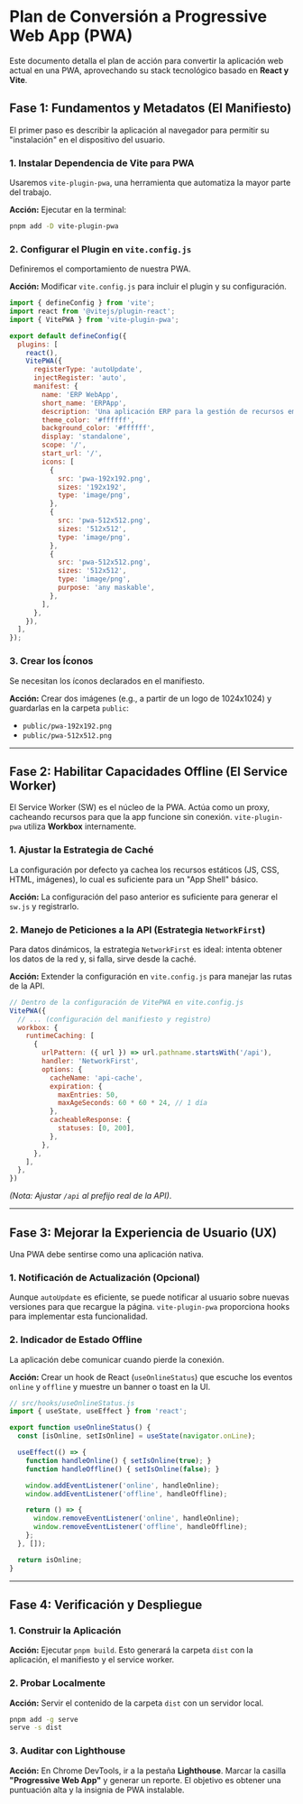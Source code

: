 # Plan de Conversión a Progressive Web App (PWA)

Este documento detalla el plan de acción para convertir la aplicación web actual en una PWA, aprovechando su stack tecnológico basado en **React y Vite**.

## Fase 1: Fundamentos y Metadatos (El Manifiesto)

El primer paso es describir la aplicación al navegador para permitir su "instalación" en el dispositivo del usuario.

### 1. Instalar Dependencia de Vite para PWA

Usaremos `vite-plugin-pwa`, una herramienta que automatiza la mayor parte del trabajo.

**Acción:** Ejecutar en la terminal:
```bash
pnpm add -D vite-plugin-pwa
```

### 2. Configurar el Plugin en `vite.config.js`

Definiremos el comportamiento de nuestra PWA.

**Acción:** Modificar `vite.config.js` para incluir el plugin y su configuración.

```javascript
import { defineConfig } from 'vite';
import react from '@vitejs/plugin-react';
import { VitePWA } from 'vite-plugin-pwa';

export default defineConfig({
  plugins: [
    react(),
    VitePWA({
      registerType: 'autoUpdate',
      injectRegister: 'auto',
      manifest: {
        name: 'ERP WebApp',
        short_name: 'ERPApp',
        description: 'Una aplicación ERP para la gestión de recursos empresariales.',
        theme_color: '#ffffff',
        background_color: '#ffffff',
        display: 'standalone',
        scope: '/',
        start_url: '/',
        icons: [
          {
            src: 'pwa-192x192.png',
            sizes: '192x192',
            type: 'image/png',
          },
          {
            src: 'pwa-512x512.png',
            sizes: '512x512',
            type: 'image/png',
          },
          {
            src: 'pwa-512x512.png',
            sizes: '512x512',
            type: 'image/png',
            purpose: 'any maskable',
          },
        ],
      },
    }),
  ],
});
```

### 3. Crear los Íconos

Se necesitan los íconos declarados en el manifiesto.

**Acción:** Crear dos imágenes (e.g., a partir de un logo de 1024x1024) y guardarlas en la carpeta `public`:
-   `public/pwa-192x192.png`
-   `public/pwa-512x512.png`

---

## Fase 2: Habilitar Capacidades Offline (El Service Worker)

El Service Worker (SW) es el núcleo de la PWA. Actúa como un proxy, cacheando recursos para que la app funcione sin conexión. `vite-plugin-pwa` utiliza **Workbox** internamente.

### 1. Ajustar la Estrategia de Caché

La configuración por defecto ya cachea los recursos estáticos (JS, CSS, HTML, imágenes), lo cual es suficiente para un "App Shell" básico.

**Acción:** La configuración del paso anterior es suficiente para generar el `sw.js` y registrarlo.

### 2. Manejo de Peticiones a la API (Estrategia `NetworkFirst`)

Para datos dinámicos, la estrategia `NetworkFirst` es ideal: intenta obtener los datos de la red y, si falla, sirve desde la caché.

**Acción:** Extender la configuración en `vite.config.js` para manejar las rutas de la API.

```javascript
// Dentro de la configuración de VitePWA en vite.config.js
VitePWA({
  // ... (configuración del manifiesto y registro)
  workbox: {
    runtimeCaching: [
      {
        urlPattern: ({ url }) => url.pathname.startsWith('/api'),
        handler: 'NetworkFirst',
        options: {
          cacheName: 'api-cache',
          expiration: {
            maxEntries: 50,
            maxAgeSeconds: 60 * 60 * 24, // 1 día
          },
          cacheableResponse: {
            statuses: [0, 200],
          },
        },
      },
    ],
  },
})
```
*(Nota: Ajustar `/api` al prefijo real de la API)*.

---

## Fase 3: Mejorar la Experiencia de Usuario (UX)

Una PWA debe sentirse como una aplicación nativa.

### 1. Notificación de Actualización (Opcional)

Aunque `autoUpdate` es eficiente, se puede notificar al usuario sobre nuevas versiones para que recargue la página. `vite-plugin-pwa` proporciona hooks para implementar esta funcionalidad.

### 2. Indicador de Estado Offline

La aplicación debe comunicar cuando pierde la conexión.

**Acción:** Crear un hook de React (`useOnlineStatus`) que escuche los eventos `online` y `offline` y muestre un banner o toast en la UI.

```jsx
// src/hooks/useOnlineStatus.js
import { useState, useEffect } from 'react';

export function useOnlineStatus() {
  const [isOnline, setIsOnline] = useState(navigator.onLine);

  useEffect(() => {
    function handleOnline() { setIsOnline(true); }
    function handleOffline() { setIsOnline(false); }

    window.addEventListener('online', handleOnline);
    window.addEventListener('offline', handleOffline);

    return () => {
      window.removeEventListener('online', handleOnline);
      window.removeEventListener('offline', handleOffline);
    };
  }, []);

  return isOnline;
}
```

---

## Fase 4: Verificación y Despliegue

### 1. Construir la Aplicación
**Acción:** Ejecutar `pnpm build`. Esto generará la carpeta `dist` con la aplicación, el manifiesto y el service worker.

### 2. Probar Localmente
**Acción:** Servir el contenido de la carpeta `dist` con un servidor local.
```bash
pnpm add -g serve
serve -s dist
```

### 3. Auditar con Lighthouse
**Acción:** En Chrome DevTools, ir a la pestaña **Lighthouse**. Marcar la casilla **"Progressive Web App"** y generar un reporte. El objetivo es obtener una puntuación alta y la insignia de PWA instalable.
